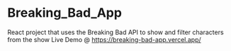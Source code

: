 # Breaking_Bad_App
React project that uses the Breaking Bad API to show and filter characters from the show
Live Demo @ https://breaking-bad-app.vercel.app/
